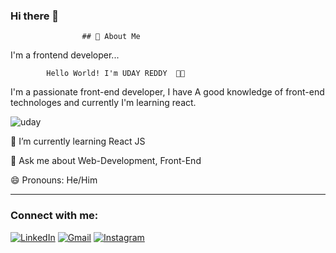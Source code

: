 ### Hi there 👋


                    ## 🚀 About Me
I'm a frontend developer...

            Hello World! I'm UDAY REDDY  👩‍💻

 I'm a passionate front-end developer, I have A good knowledge of front-end technologes and currently I'm learning react.


![uday](https://user-images.githubusercontent.com/115851621/218296638-2d28c9fc-db01-4e09-aaac-6c15cceb7c45.gif) 


🌱 I’m currently learning React JS

💬 Ask me about Web-Development, Front-End

<!-- 👨‍💻 Check out my personal portfolio : Portfolio -->

😄 Pronouns: He/Him


<hr></hr>
<h3 align="left">Connect with me:</h3>
<div align="left">
  <a href="https://www.linkedin.com/in/udayreddy70"><img alt="LinkedIn" src="https://img.shields.io/badge/linkedin-%230077B5.svg?style=for-the-badge&logo=linkedin&logoColor=white"/></a>
  <a href="mailto:udayreddy780@gmail.com"><img alt="Gmail" src="https://img.shields.io/badge/Gmail-D14836?style=for-the-badge&logo=gmail&logoColor=white"/></a>
  <a href="https://instagram.com/1udayreddy"><img alt="Instagram" src="https://img.shields.io/badge/Instagram-2CA5E0?style=for-the-badge&logo=telegram&logoColor=white" /></a>
</div>
   

